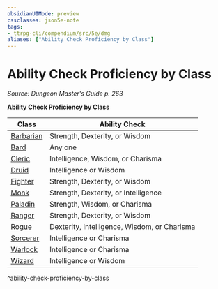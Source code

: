 ```yaml
---
obsidianUIMode: preview
cssclasses: json5e-note
tags:
- ttrpg-cli/compendium/src/5e/dmg
aliases: ["Ability Check Proficiency by Class"]
---
```

# Ability Check Proficiency by Class
*Source: Dungeon Master's Guide p. 263* 

**Ability Check Proficiency by Class**

| Class | Ability Check |
|-------|---------------|
| [Barbarian](Misc%20Files/CLI/compendium/classes/barbarian-xphb.md) | Strength, Dexterity, or Wisdom |
| [Bard](Misc%20Files/CLI/compendium/classes/bard-xphb.md) | Any one |
| [Cleric](Misc%20Files/CLI/compendium/classes/cleric-xphb.md) | Intelligence, Wisdom, or Charisma |
| [Druid](Misc%20Files/CLI/compendium/classes/druid-xphb.md) | Intelligence or Wisdom |
| [Fighter](Misc%20Files/CLI/compendium/classes/fighter-xphb.md) | Strength, Dexterity, or Wisdom |
| [Monk](Misc%20Files/CLI/compendium/classes/monk-xphb.md) | Strength, Dexterity, or Intelligence |
| [Paladin](Misc%20Files/CLI/compendium/classes/paladin-xphb.md) | Strength, Wisdom, or Charisma |
| [Ranger](Misc%20Files/CLI/compendium/classes/ranger-xphb.md) | Strength, Dexterity, or Wisdom |
| [Rogue](Misc%20Files/CLI/compendium/classes/rogue-xphb.md) | Dexterity, Intelligence, Wisdom, or Charisma |
| [Sorcerer](Misc%20Files/CLI/compendium/classes/sorcerer-xphb.md) | Intelligence or Charisma |
| [Warlock](Misc%20Files/CLI/compendium/classes/warlock-xphb.md) | Intelligence or Charisma |
| [Wizard](Misc%20Files/CLI/compendium/classes/wizard-xphb.md) | Intelligence or Wisdom |
^ability-check-proficiency-by-class